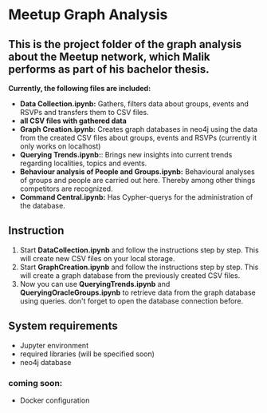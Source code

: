 # Meetup Graph Analysis
## This is the project folder of the graph analysis about the Meetup network, which Malik performs as part of his bachelor thesis.

**Currently, the following files are included:**
- **Data Collection.ipynb:** Gathers, filters data about groups, events and RSVPs and transfers them to CSV files.
- **all CSV files with gathered data**
- **Graph Creation.ipynb:** Creates graph databases in neo4j using the data from the created CSV files about groups, events and RSVPs (currently it only works on localhost)
- **Querying Trends.ipynb:**: Brings new insights into current trends regarding localities, topics and events.
- **Behaviour analysis of People and Groups.ipynb:** Behavioural analyses of groups and people are carried out here. Thereby among other things competitors are recognized.
- **Command Central.ipynb:** Has Cypher-querys for the administration of the database.

## Instruction
1. Start **DataCollection.ipynb** and follow the instructions step by step. This will create new CSV files on your local storage.
2. Start **GraphCreation.ipynb** and follow the instructions step by step. This will create a graph database from the previously created CSV files.
3. Now you can use **QueryingTrends.ipynb**  and **QueryingOracleGroups.ipynb** to retrieve data from the graph database using queries. don't forget to open the database connection before.
## System requirements
- Jupyter environment
- required libraries (will be specified soon)
- neo4j database
### coming soon:
- Docker configuration
